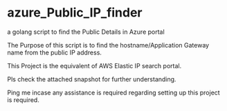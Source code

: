 # azure_Public_IP_finder
a golang script to find the Public Details in Azure portal

The Purpose of this script is to find the hostname/Application Gateway name from the public IP address.

This Project is the equivalent of AWS Elastic IP search portal.

Pls check the attached snapshot for further understanding.

Ping me incase any assistance is required regarding setting up this project is required.

